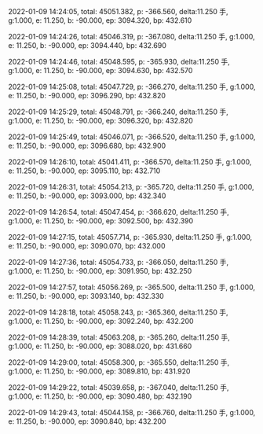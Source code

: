 2022-01-09 14:24:05, total: 45051.382, p: -366.560, delta:11.250 手, g:1.000, e: 11.250, b: -90.000, ep: 3094.320, bp: 432.610

2022-01-09 14:24:26, total: 45046.319, p: -367.080, delta:11.250 手, g:1.000, e: 11.250, b: -90.000, ep: 3094.440, bp: 432.690

2022-01-09 14:24:46, total: 45048.595, p: -365.930, delta:11.250 手, g:1.000, e: 11.250, b: -90.000, ep: 3094.630, bp: 432.570

2022-01-09 14:25:08, total: 45047.729, p: -366.270, delta:11.250 手, g:1.000, e: 11.250, b: -90.000, ep: 3096.290, bp: 432.820

2022-01-09 14:25:29, total: 45048.791, p: -366.240, delta:11.250 手, g:1.000, e: 11.250, b: -90.000, ep: 3096.320, bp: 432.820

2022-01-09 14:25:49, total: 45046.071, p: -366.520, delta:11.250 手, g:1.000, e: 11.250, b: -90.000, ep: 3096.680, bp: 432.900

2022-01-09 14:26:10, total: 45041.411, p: -366.570, delta:11.250 手, g:1.000, e: 11.250, b: -90.000, ep: 3095.110, bp: 432.710

2022-01-09 14:26:31, total: 45054.213, p: -365.720, delta:11.250 手, g:1.000, e: 11.250, b: -90.000, ep: 3093.000, bp: 432.340

2022-01-09 14:26:54, total: 45047.454, p: -366.620, delta:11.250 手, g:1.000, e: 11.250, b: -90.000, ep: 3092.500, bp: 432.390

2022-01-09 14:27:15, total: 45057.714, p: -365.930, delta:11.250 手, g:1.000, e: 11.250, b: -90.000, ep: 3090.070, bp: 432.000

2022-01-09 14:27:36, total: 45054.733, p: -366.050, delta:11.250 手, g:1.000, e: 11.250, b: -90.000, ep: 3091.950, bp: 432.250

2022-01-09 14:27:57, total: 45056.269, p: -365.500, delta:11.250 手, g:1.000, e: 11.250, b: -90.000, ep: 3093.140, bp: 432.330

2022-01-09 14:28:18, total: 45058.243, p: -365.360, delta:11.250 手, g:1.000, e: 11.250, b: -90.000, ep: 3092.240, bp: 432.200

2022-01-09 14:28:39, total: 45063.208, p: -365.260, delta:11.250 手, g:1.000, e: 11.250, b: -90.000, ep: 3088.020, bp: 431.660

2022-01-09 14:29:00, total: 45058.300, p: -365.550, delta:11.250 手, g:1.000, e: 11.250, b: -90.000, ep: 3089.810, bp: 431.920

2022-01-09 14:29:22, total: 45039.658, p: -367.040, delta:11.250 手, g:1.000, e: 11.250, b: -90.000, ep: 3090.480, bp: 432.190

2022-01-09 14:29:43, total: 45044.158, p: -366.760, delta:11.250 手, g:1.000, e: 11.250, b: -90.000, ep: 3090.840, bp: 432.200